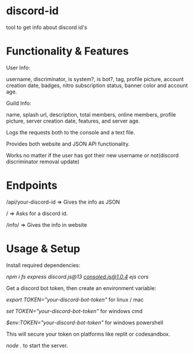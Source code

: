 # discord-id
tool to get info about discord id's

# Functionality & Features


User Info:


username,
discriminator,
is system?,
is bot?,
tag,
profile picture,
account creation date,
badges,
nitro subscription status,
banner color
and account age.


Guild Info:


name, splash url, description, total members, online members, profile picture, server creation date, features, and server age.


Logs the requests both to the console and a text file.


Provides both website and JSON API functionality.


Works no matter if the user has got their new username or not(discord discriminator removal update)
# Endpoints


/api/your-discord-id => Gives the info as JSON


/ => Asks for a discord id.


/info/ => Gives the info in website


# Usage & Setup
Install required dependencies:


*npm i fs express discord.js@13 consoled.js@1.0.4 ejs cors*


Get a discord bot token, then create an environment variable:


*export TOKEN="your-discord-bot-token"* for linux / mac


*set TOKEN="your-discord-bot-token"* for windows cmd 


*$env:TOKEN="your-discord-bot-token"* for windows powershell


This will secure your token on platforms like replit or codesandbox.


*node .* to start the server.



